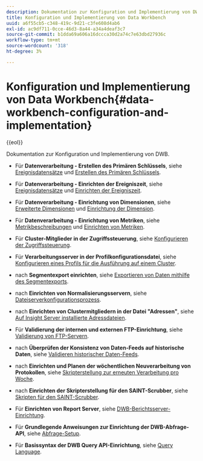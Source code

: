 ```yaml
---
description: Dokumentation zur Konfiguration und Implementierung von DWB.
title: Konfiguration und Implementierung von Data Workbench
uuid: a6f55cb5-c348-419c-9d21-c3fe608d4ab6
exl-id: ac9df711-0cce-46d3-8a44-a34a4deaf3c7
source-git-commit: b1dda69a606a16dccca30d2a74c7e63dbd27936c
workflow-type: tm+mt
source-wordcount: '318'
ht-degree: 3%

---
```


# Konfiguration und Implementierung von Data Workbench{#data-workbench-configuration-and-implementation}

{{eol}}

Dokumentation zur Konfiguration und Implementierung von DWB.

* Für **Datenverarbeitung - Erstellen des Primären Schlüssels**, siehe [Ereignisdatensätze](https://experienceleague.adobe.com/docs/data-workbench/using/dataset/c-ev-data-rec-fields.html) und [Erstellen des Primären Schlüssels](../../../home/dwb-implement-overview/dwb-implement-configure/dwb-implement-primary-key.md#concept-04e756573bf14d8e953a983e209290bd).

* Für **Datenverarbeitung - Einrichten der Ereigniszeit**, siehe [Ereignisdatensätze](https://experienceleague.adobe.com/docs/data-workbench/using/dataset/c-ev-data-rec-fields.html) und [Einrichten der Ereigniszeit](../../../home/dwb-implement-overview/dwb-implement-configure/dwb-implement-event-time.md#concept-7f84404b57e54d879411621660d20708).

* Für **Datenverarbeitung - Einrichtung von Dimensionen**, siehe [Erweiterte Dimensionen](https://experienceleague.adobe.com/docs/data-workbench/using/dataset/extended-dimensions/c-abt-ex-dim.html) und [Einrichtung der Dimension](../../../home/dwb-implement-overview/dwb-implement-configure/dwb-implement-dim-setup.md#concept-cf6e1e55038042c3ac3ae5921316538f).

* Für **Datenverarbeitung - Einrichtung von Metriken**, siehe [Metrikbeschreibungen](https://experienceleague.adobe.com/docs/analytics/components/variables/metrics/metricslist.html) und [Einrichten von Metriken](../../../home/dwb-implement-overview/dwb-implement-configure/dwb-implement-metric-setup.md#concept-f568a931db5b4b62b7b1e7827c7f7bf6).

* Für **Cluster-Mitglieder in der Zugriffssteuerung**, siehe [Konfigurieren der Zugriffssteuerung](https://experienceleague.adobe.com/docs/data-workbench/using/server-admin-install/admin-dwb-server/access-control/c-config-acs-ctrl.html).

* Für **Verarbeitungsserver in der Profilkonfigurationsdatei**, siehe [Konfigurieren eines Profils für die Ausführung auf einem Cluster](https://experienceleague.adobe.com/docs/data-workbench/using/server-admin-install/install-servers/insight-server-clusters/install-insight-server-cluster/c-config-prof-run-clstr.html).

* nach **Segmentexport einrichten**, siehe [Exportieren von Daten mithilfe des Segmentexports](https://experienceleague.adobe.com/docs/data-workbench/using/client/export-data/c-exp-data-seg-exp.html).

* nach **Einrichten von Normalisierungsservern**, siehe [Dateiserverkonfigurationsprozess](https://experienceleague.adobe.com/docs/data-workbench/using/dataset/log-proc-config-file/c-ins-svr-file-svr-unit.html).

* nach **Einrichten von Clustermitgliedern in der Datei &quot;Adressen&quot;**, siehe [Auf Insight Server installierte Adressdateien](https://experienceleague.adobe.com/docs/data-workbench/using/server-admin-install/install-servers/insight-server-dpu/server-network-location/c-addr-file-inst.html).

* Für **Validierung der internen und externen FTP-Einrichtung**, siehe [Validierung von FTP-Servern](../../../home/dwb-implement-overview/dwb-implement-configure/dwb-implement-validation-ftp.md#concept-8b677e0581c1490ebfbefdbedaf28d54).

* nach **Überprüfen der Konsistenz von Daten-Feeds auf historische Daten**, siehe [Validieren historischer Daten-Feeds](../../../home/dwb-implement-overview/dwb-implement-configure/dwb-implement-datafeeds-historical.md#concept-03639f41b5944a018095b467e6a08b4b).

* nach **Einrichten und Planen der wöchentlichen Neuverarbeitung von Protokollen**, siehe [Skripterstellung zur erneuten Verarbeitung pro Woche](../../../home/dwb-implement-overview/dwb-implement-configure/dwb-implement-reprocess-scripting.md#concept-60529e12d6d94386a02c1c6fdedf0295).

* nach **Einrichten der Skripterstellung für den SAINT-Scrubber**, siehe [Skripten für den SAINT-Scrubber](../../../home/dwb-implement-overview/dwb-implement-configure/dwb-implement-saint-scripting.md#concept-8631931cd7f14d64a97c426f3bc7a076).

* Für **Einrichten von Report Server**, siehe [DWB-Berichtsserver-Einrichtung](https://experienceleague.adobe.com/docs/data-workbench/using/client/qry-lang-syntx/c-qry-lang-syntx.html).

* Für **Grundlegende Anweisungen zur Einrichtung der DWB-Abfrage-API**, siehe [Abfrage-Setup](../../../home/dwb-implement-overview/dwb-implement-configure/dwb-implement-query-api.md#concept-94a135c593fe47dcb2f1e06abab6c78b).

* Für **Basissyntax der DWB Query API-Einrichtung**, siehe [Query Language](https://experienceleague.adobe.com/docs/data-workbench/using/client/qry-lang-syntx/c-qry-lang-syntx.html).
